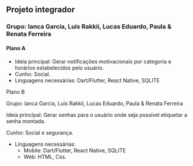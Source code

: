 ## Projeto integrador
### Grupo: Ianca Garcia, Luís Rakkii, Lucas Eduardo, Paula & Renata Ferreira

#### Plano A

- Ideia principal: Gerar notificações motivacionais por categoria e horários estabelecidos pelo usuário.
- Cunho: Social.
- Linguagens necessárias: Dart/Flutter, React Native, SQLITE


Plano B

Grupo: Ianca Garcia, Luís Rakkii, Lucas Eduardo, Paula & Renata Ferreira

Ideia principal: Gerar senhas para o usuário onde seja possível etiquetar a senha montada.

Cunho: Social e segurança.

- Linguagens necessárias: 
  - Mobile: Dart/Flutter, React Native, SQLITE
  - Web: HTML, Css.